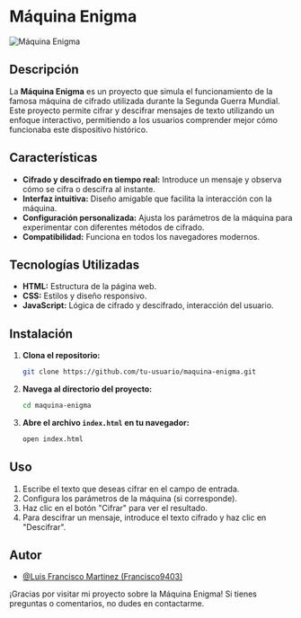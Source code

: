 # Máquina Enigma

![Máquina Enigma](https://upload.wikimedia.org/wikipedia/commons/thumb/b/bc/Enigma_M4_Decryptor.jpg/800px-Enigma_M4_Decryptor.jpg)

## Descripción

La **Máquina Enigma** es un proyecto que simula el funcionamiento de la famosa máquina de cifrado utilizada durante la Segunda Guerra Mundial. Este proyecto permite cifrar y descifrar mensajes de texto utilizando un enfoque interactivo, permitiendo a los usuarios comprender mejor cómo funcionaba este dispositivo histórico.

## Características

- **Cifrado y descifrado en tiempo real:** Introduce un mensaje y observa cómo se cifra o descifra al instante.
- **Interfaz intuitiva:** Diseño amigable que facilita la interacción con la máquina.
- **Configuración personalizada:** Ajusta los parámetros de la máquina para experimentar con diferentes métodos de cifrado.
- **Compatibilidad:** Funciona en todos los navegadores modernos.

## Tecnologías Utilizadas

- **HTML:** Estructura de la página web.
- **CSS:** Estilos y diseño responsivo.
- **JavaScript:** Lógica de cifrado y descifrado, interacción del usuario.

## Instalación

1. **Clona el repositorio:**

   ```bash
   git clone https://github.com/tu-usuario/maquina-enigma.git
   ```

2. **Navega al directorio del proyecto:**

   ```bash
   cd maquina-enigma
   ```

3. **Abre el archivo `index.html` en tu navegador:**

   ```bash
   open index.html
   ```

## Uso

1. Escribe el texto que deseas cifrar en el campo de entrada.
2. Configura los parámetros de la máquina (si corresponde).
3. Haz clic en el botón "Cifrar" para ver el resultado.
4. Para descifrar un mensaje, introduce el texto cifrado y haz clic en "Descifrar".

## Autor

- [@Luis Francisco Martinez (Francisco9403)](https://github.com/Francisco9403)



¡Gracias por visitar mi proyecto sobre la Máquina Enigma! Si tienes preguntas o comentarios, no dudes en contactarme.
```


